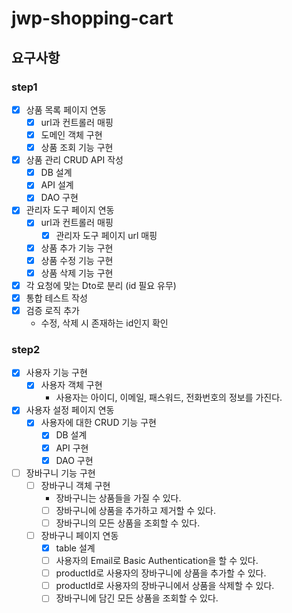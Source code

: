# jwp-shopping-cart

## 요구사항

### step1

- [x] 상품 목록 페이지 연동
    - [x] url과 컨트롤러 매핑
    - [x] 도메인 객체 구현
    - [x] 상품 조회 기능 구현

- [x] 상품 관리 CRUD API 작성
    - [x] DB 설계
    - [x] API 설계
    - [x] DAO 구현

- [x] 관리자 도구 페이지 연동
    - [x] url과 컨트롤러 매핑
        - [x] 관리자 도구 페이지 url 매핑
    - [x] 상품 추가 기능 구현
    - [x] 상품 수정 기능 구현
    - [x] 상품 삭제 기능 구현

- [x] 각 요청에 맞는 Dto로 분리 (id 필요 유무)
- [x] 통합 테스트 작성
- [x] 검증 로직 추가
  - 수정, 삭제 시 존재하는 id인지 확인

### step2

- [x] 사용자 기능 구현
  - [x] 사용자 객체 구현
    - 사용자는 아이디, 이메일, 패스워드, 전화번호의 정보를 가진다.

- [x] 사용자 설정 페이지 연동
  - [x] 사용자에 대한 CRUD 기능 구현
    - [x] DB 설계
    - [x] API 구현
    - [x] DAO 구현

- [ ] 장바구니 기능 구현
  - [ ] 장바구니 객체 구현
    - 장바구니는 상품들을 가질 수 있다.
    - [ ] 장바구니에 상품을 추가하고 제거할 수 있다.
    - [ ] 장바구니의 모든 상품을 조회할 수 있다.
  
  - [ ] 장바구니 페이지 연동 
    - [x] table 설계 
    - [ ] 사용자의 Email로 Basic Authentication을 할 수 있다.
    - [ ] productId로 사용자의 장바구니에 상품을 추가할 수 있다.
    - [ ] productId로 사용자의 장바구니에서 상품을 삭제할 수 있다.
    - [ ] 장바구니에 담긴 모든 상품을 조회할 수 있다.
